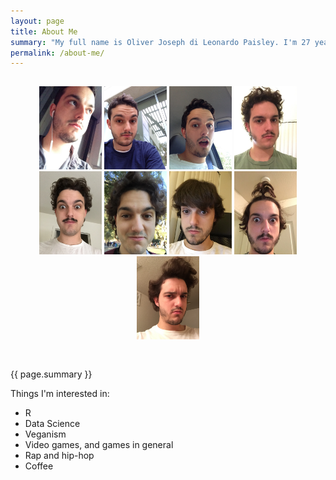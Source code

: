 ```yaml
---
layout: page
title: About Me
summary: "My full name is Oliver Joseph di Leonardo Paisley. I'm 27 years old and I live and work in the San Francisco Bay Area. I graduated in June 2015 with a B.S. in general statistics from the University of California, Davis."
permalink: /about-me/
---
```


<div style="text-align: center; padding-top: 15px; padding-bottom: 29.4px;">
  <img src="/pics/1.JPG" width="100" height="133" alt="Short hair">
  <img src="/pics/2.JPG" width="100" height="133" alt="Still short">
  <img src="/pics/3.JPG" width="100" height="133" alt="Getting longer">
  <img src="/pics/4.JPG" width="100" height="133" alt="Ridiculous">
  <img src="/pics/5.JPG" width="100" height="133" alt="That stache tho">
  <img src="/pics/6.JPG" width="100" height="133" alt="Baby face">
  <img src="/pics/7.JPG" width="100" height="133" alt="Emo hair">
  <img src="/pics/8.JPG" width="100" height="133" alt="Finals hair">
  <img src="/pics/9.JPG" width="100" height="133" alt="The best one">
</div>

{{ page.summary }}

Things I'm interested in:

* R
* Data Science
* Veganism
* Video games, and games in general
* Rap and hip-hop
* Coffee
